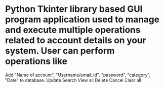 # Python Tkinter library based GUI program application used to manage and execute multiple operations related to account details on your system. User can perform operations like

Add "Name of account", "Username/email_id", "password", "category", "Date" to database.
Update
Search
View all
Delete
Cancel
Clear all
